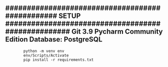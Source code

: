 ################################################ SETUP ###################################################
Git 3.9
Pycharm Community Edition
Database: PostgreSQL
------------------------------------------------
            python -m venv env
            env/Scripts/Activate
            pip install -r requirements.txt
